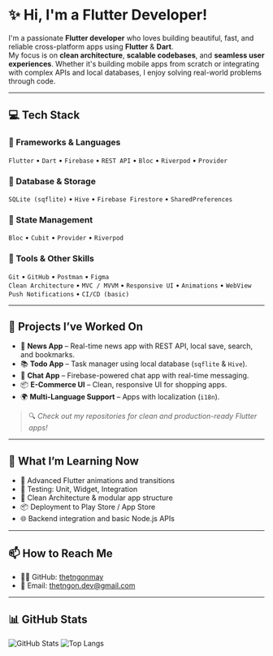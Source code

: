 # ✨ Hi, I'm a Flutter Developer!

I'm a passionate **Flutter developer** who loves building beautiful, fast, and reliable cross-platform apps using **Flutter** & **Dart**.  
My focus is on **clean architecture**, **scalable codebases**, and **seamless user experiences**. Whether it's building mobile apps from scratch or integrating with complex APIs and local databases, I enjoy solving real-world problems through code.

---

## 💻 Tech Stack

### 🔹 Frameworks & Languages  
`Flutter` • `Dart` • `Firebase` • `REST API` • `Bloc` • `Riverpod` • `Provider`

### 🔹 Database & Storage  
`SQLite (sqflite)` • `Hive` • `Firebase Firestore` • `SharedPreferences`

### 🔹 State Management  
`Bloc` • `Cubit` • `Provider` • `Riverpod`

### 🔹 Tools & Other Skills  
`Git` • `GitHub` • `Postman` • `Figma`  
`Clean Architecture` • `MVC / MVVM` • `Responsive UI` • `Animations` • `WebView`  
`Push Notifications` • `CI/CD (basic)`

---

## 📱 Projects I’ve Worked On

- 📰 **News App** – Real-time news app with REST API, local save, search, and bookmarks.
- 📚 **Todo App** – Task manager using local database (`sqflite` & `Hive`).
- 💬 **Chat App** – Firebase-powered chat app with real-time messaging.
- 📦 **E-Commerce UI** – Clean, responsive UI for shopping apps.
- 🌍 **Multi-Language Support** – Apps with localization (`i18n`).

> 🔍 *Check out my repositories for clean and production-ready Flutter apps!*

---

## 🔧 What I’m Learning Now

- 🚀 Advanced Flutter animations and transitions  
- 🧪 Testing: Unit, Widget, Integration  
- 🧱 Clean Architecture & modular app structure  
- 📦 Deployment to Play Store / App Store  
- 🌐 Backend integration and basic Node.js APIs

---

## 📫 How to Reach Me

- 👨‍💻 GitHub: [thetngonmay](https://github.com/thetngonmay)  
- 📧 Email: [thetngon.dev@gmail.com](mailto:thetngon.dev@gmail.com)

---

## 📊 GitHub Stats
![GitHub Stats](https://github-readme-stats.vercel.app/api?username=thetngonmay&show_icons=true&theme=tokyonight)
![Top Langs](https://github-readme-stats.vercel.app/api/top-langs/?username=thetngonmay&layout=compact)
